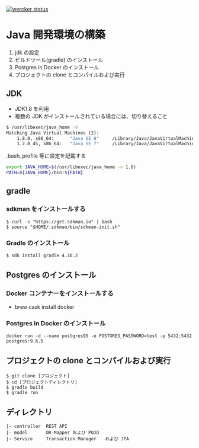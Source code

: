 [![wercker status](https://app.wercker.com/status/498a214bb83d03297cf48844249b0b88/s/master "wercker status")](https://app.wercker.com/project/byKey/498a214bb83d03297cf48844249b0b88)

# Java 開発環境の構築

1. jdk の設定
2. ビルドツール(gradle) のインストール
3. Postgres in Docker のインストール
4. プロジェクトの clone とコンパイルおよび実行

## JDK

- JDK1.8 を利用
- 複数の JDK がインストールされている場合には、切り替えること

```bash
$ /usr/libexec/java_home -V
Matching Java Virtual Machines (2):
    1.8.0, x86_64:      "Java SE 8"     /Library/Java/JavaVirtualMachines/jdk1.8.0.jdk/Contents/Home
    1.7.0_45, x86_64:   "Java SE 7"     /Library/Java/JavaVirtualMachines/jdk1.7.0_45.jdk/Contents/Home
```

.bash_profile 等に設定を記載する

```bash
export JAVA_HOME=$(/usr/libexec/java_home -v 1.8)
PATH=${JAVA_HOME}/bin:${PATH}
```

## gradle 

### sdkman をインストールする

```
$ curl -s "https://get.sdkman.io" | bash
$ source "$HOME/.sdkman/bin/sdkman-init.sh"
```

### Gradle のインストール

```
$ sdk install gradle 4.10.2
```

## Postgres のインストール

### Docker コンテナーをインストールする

- brew cask install docker

### Postgres in Docker のインストール

```
docker run -d --name postgres95 -e POSTGRES_PASSWORD=test -p 5432:5432 postgres:9.6.5
```

## プロジェクトの clone とコンパイルおよび実行

```
$ git clone [プロジェクト]
$ cd [プロジェクトディレクトリ]
$ gradle build
$ gradle run
```

## ディレクトリ

```
|- controller  REST API
|- model       OR-Mapper および POJO
|- Service     Transaction Manager　　および JPA
```
